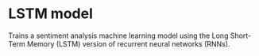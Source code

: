 # LSTM model

Trains a sentiment analysis machine learning model using the Long Short-Term Memory (LSTM) version of recurrent neural networks (RNNs).
